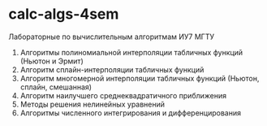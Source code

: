 # calc-algs-4sem
Лабораторные по вычислительным алгоритмам ИУ7 МГТУ
1. Алгоритмы полиномиальной интерполяции табличных функций (Ньютон и Эрмит)
2. Алгоритм сплайн-интерполяции табличных функций
3. Алгоритм многомерной интерполяции табличных функций (Ньютон, сплайн, смешанная)
4. Алгоритм наилучшего среднеквадратичного приближения
5. Методы решения нелинейных уравнений
6. Алгоритмы численного интегрирования и дифференцирования